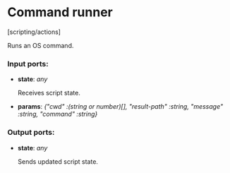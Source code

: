 # Command runner

[scripting/actions]

Runs an OS command.

### Input ports:

* __state__: _any_

    Receives script state.



* __params__: _{"cwd" :(string or number)[], "result-path" :string, "message" :string, "command" :string}_



### Output ports:

* __state__: _any_

    Sends updated script state.



